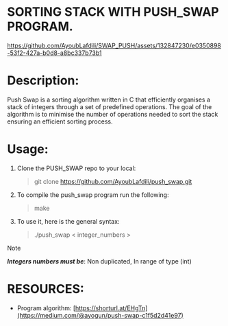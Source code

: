 # SORTING STACK WITH PUSH_SWAP PROGRAM.

https://github.com/AyoubLafdili/SWAP_PUSH/assets/132847230/e0350898-53f2-427a-b0d8-a8bc337b73b1


# Description:

Push Swap is a sorting algorithm written in C that efficiently organises a stack of integers through a set of predefined operations.
The goal of the algorithm is to minimise the number of operations needed to sort the stack ensuring an efficient sorting process.

# Usage:
1. Clone the PUSH_SWAP repo to your local:

	> git clone https://github.com/AyoubLafdili/push_swap.git
 
3. To compile the push_swap program run the following:

   	> make

4. To use it, here is the general syntax:

	> ./push_swap < integer_numbers >

> [!NOTE]
> ***Integers numbers must be***: Non duplicated, In range of type (int)

# RESOURCES:
- Program algorithm: [https://shorturl.at/EHgTn](https://medium.com/@ayogun/push-swap-c1f5d2d41e97)
